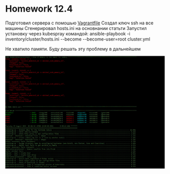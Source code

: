 # Homework 12.4

Подготовил сервера с помошью [Vagrantfile](https://github.com/Evgeniy-Nikolskiy/hw12.4/blob/main/Vagrantfile)
Создал ключ ssh на все машины
Сгенерировал hosts.ini на основнании статьти
Запустил установку через kubespray командой: ansible-playbook -i inventory/cluster/hosts.ini --become --become-user=root cluster.yml 

Не хватило памяти. Буду решать эту проблему в дальнейшем

![1](https://raw.githubusercontent.com/Evgeniy-Nikolskiy/hw12.4/main/assets/1.jpg)